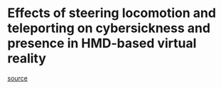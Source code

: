 # Effects of steering locomotion and teleporting on cybersickness and presence in HMD-based virtual reality
[source](https://doi.org/10.1007/s10055-019-00407-8)

